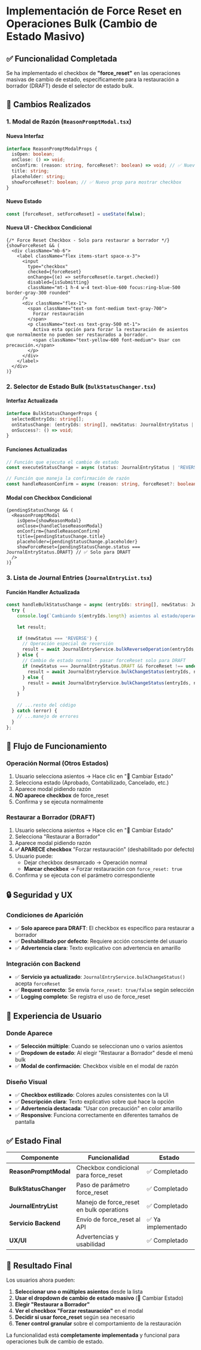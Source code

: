 # Implementación de Force Reset en Operaciones Bulk (Cambio de Estado Masivo)

## ✅ Funcionalidad Completada

Se ha implementado el checkbox de **"force_reset"** en las operaciones masivas de cambio de estado, específicamente para la restauración a borrador (DRAFT) desde el selector de estado bulk.

## 🔧 Cambios Realizados

### 1. **Modal de Razón (`ReasonPromptModal.tsx`)**

#### Nueva Interfaz
```typescript
interface ReasonPromptModalProps {
  isOpen: boolean;
  onClose: () => void;
  onConfirm: (reason: string, forceReset?: boolean) => void; // ✅ Nuevo parámetro
  title: string;
  placeholder: string;
  showForceReset?: boolean; // ✅ Nuevo prop para mostrar checkbox
}
```

#### Nuevo Estado
```typescript
const [forceReset, setForceReset] = useState(false);
```

#### Nueva UI - Checkbox Condicional
```tsx
{/* Force Reset Checkbox - Solo para restaurar a borrador */}
{showForceReset && (
  <div className="mb-6">
    <label className="flex items-start space-x-3">
      <input
        type="checkbox"
        checked={forceReset}
        onChange={(e) => setForceReset(e.target.checked)}
        disabled={isSubmitting}
        className="mt-1 h-4 w-4 text-blue-600 focus:ring-blue-500 border-gray-300 rounded"
      />
      <div className="flex-1">
        <span className="text-sm font-medium text-gray-700">
          Forzar restauración
        </span>
        <p className="text-xs text-gray-500 mt-1">
          Activa esta opción para forzar la restauración de asientos que normalmente no pueden ser restaurados a borrador. 
          <span className="text-yellow-600 font-medium"> Usar con precaución.</span>
        </p>
      </div>
    </label>
  </div>
)}
```

### 2. **Selector de Estado Bulk (`BulkStatusChanger.tsx`)**

#### Interfaz Actualizada
```typescript
interface BulkStatusChangerProps {
  selectedEntryIds: string[];
  onStatusChange: (entryIds: string[], newStatus: JournalEntryStatus | 'REVERSE', reason?: string, forceReset?: boolean) => Promise<any>; // ✅ Nuevo parámetro
  onSuccess?: () => void;
}
```

#### Funciones Actualizadas
```typescript
// Función que ejecuta el cambio de estado
const executeStatusChange = async (status: JournalEntryStatus | 'REVERSE', reason?: string, forceReset?: boolean)

// Función que maneja la confirmación de razón
const handleReasonConfirm = async (reason: string, forceReset?: boolean)
```

#### Modal con Checkbox Condicional
```tsx
{pendingStatusChange && (
  <ReasonPromptModal
    isOpen={showReasonModal}
    onClose={handleCloseReasonModal}
    onConfirm={handleReasonConfirm}
    title={pendingStatusChange.title}
    placeholder={pendingStatusChange.placeholder}
    showForceReset={pendingStatusChange.status === JournalEntryStatus.DRAFT} // ✅ Solo para DRAFT
  />
)}
```

### 3. **Lista de Journal Entries (`JournalEntryList.tsx`)**

#### Función Handler Actualizada
```typescript
const handleBulkStatusChange = async (entryIds: string[], newStatus: JournalEntryStatus | 'REVERSE', reason?: string, forceReset?: boolean) => {
  try {
    console.log(`Cambiando ${entryIds.length} asientos al estado/operación ${newStatus}`, reason ? `con razón: ${reason}` : '', forceReset ? `(force_reset: ${forceReset})` : '');
    
    let result;
    
    if (newStatus === 'REVERSE') {
      // Operación especial de reversión
      result = await JournalEntryService.bulkReverseOperation(entryIds, reason || 'Reversión masiva desde interfaz');
    } else {
      // Cambio de estado normal - pasar forceReset solo para DRAFT
      if (newStatus === JournalEntryStatus.DRAFT && forceReset !== undefined) {
        result = await JournalEntryService.bulkChangeStatus(entryIds, newStatus, reason, forceReset); // ✅ Con force_reset
      } else {
        result = await JournalEntryService.bulkChangeStatus(entryIds, newStatus, reason);
      }
    }
    
    // ...resto del código
  } catch (error) {
    // ...manejo de errores
  }
};
```

## 🎯 Flujo de Funcionamiento

### **Operación Normal (Otros Estados)**
1. Usuario selecciona asientos → Hace clic en "🔄 Cambiar Estado"
2. Selecciona estado (Aprobado, Contabilizado, Cancelado, etc.)
3. Aparece modal pidiendo razón
4. **NO aparece checkbox** de force_reset
5. Confirma y se ejecuta normalmente

### **Restaurar a Borrador (DRAFT)**
1. Usuario selecciona asientos → Hace clic en "🔄 Cambiar Estado"
2. Selecciona "Restaurar a Borrador"
3. Aparece modal pidiendo razón
4. **✅ APARECE checkbox** "Forzar restauración" (deshabilitado por defecto)
5. Usuario puede:
   - Dejar checkbox desmarcado → Operación normal
   - **Marcar checkbox** → Forzar restauración con `force_reset: true`
6. Confirma y se ejecuta con el parámetro correspondiente

## 🔒 Seguridad y UX

### **Condiciones de Aparición**
- ✅ **Solo aparece para DRAFT**: El checkbox es específico para restaurar a borrador
- ✅ **Deshabilitado por defecto**: Requiere acción consciente del usuario
- ✅ **Advertencia clara**: Texto explicativo con advertencia en amarillo

### **Integración con Backend**
- ✅ **Servicio ya actualizado**: `JournalEntryService.bulkChangeStatus()` acepta `forceReset`
- ✅ **Request correcto**: Se envía `force_reset: true/false` según selección
- ✅ **Logging completo**: Se registra el uso de force_reset

## 📱 Experiencia de Usuario

### **Donde Aparece**
- ✅ **Selección múltiple**: Cuando se seleccionan uno o varios asientos
- ✅ **Dropdown de estado**: Al elegir "Restaurar a Borrador" desde el menú bulk
- ✅ **Modal de confirmación**: Checkbox visible en el modal de razón

### **Diseño Visual**
- ✅ **Checkbox estilizado**: Colores azules consistentes con la UI
- ✅ **Descripción clara**: Texto explicativo sobre qué hace la opción
- ✅ **Advertencia destacada**: "Usar con precaución" en color amarillo
- ✅ **Responsive**: Funciona correctamente en diferentes tamaños de pantalla

## ✅ Estado Final

| Componente | Funcionalidad | Estado |
|------------|---------------|--------|
| **ReasonPromptModal** | Checkbox condicional para force_reset | ✅ Completado |
| **BulkStatusChanger** | Paso de parámetro force_reset | ✅ Completado |
| **JournalEntryList** | Manejo de force_reset en bulk operations | ✅ Completado |
| **Servicio Backend** | Envío de force_reset al API | ✅ Ya implementado |
| **UX/UI** | Advertencias y usabilidad | ✅ Completado |

## 🎉 Resultado Final

Los usuarios ahora pueden:

1. **Seleccionar uno o múltiples asientos** desde la lista
2. **Usar el dropdown de cambio de estado masivo** (🔄 Cambiar Estado)
3. **Elegir "Restaurar a Borrador"**
4. **Ver el checkbox "Forzar restauración"** en el modal
5. **Decidir si usar force_reset** según sea necesario
6. **Tener control granular** sobre el comportamiento de la restauración

La funcionalidad está **completamente implementada** y funcional para operaciones bulk de cambio de estado.
